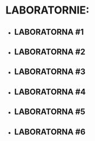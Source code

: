 # LABORATORNIE:

* ## [<div style="display: inline-block;" align="center">LABORATORNA #1</div>](https://github.com/soznanije/garbage_repo/tree/master/lab_1)
* ## [<div style="display: inline-block;" align="center">LABORATORNA #2</div>](https://github.com/soznanije/garbage_repo/tree/master/lab_2)
* ## [<div style="display: inline-block;" align="center">LABORATORNA #3</div>](https://github.com/soznanije/garbage_repo/tree/master/lab_3)
* ## [<div style="display: inline-block;" align="center">LABORATORNA #4</div>](https://github.com/soznanije/garbage_repo/tree/master/lab_4)
* ## [<div style="display: inline-block;" align="center">LABORATORNA #5</div>](https://github.com/soznanije/garbage_repo/tree/master/lab_5)
* ## [<div style="display: inline-block;" align="center">LABORATORNA #6</div>](https://github.com/soznanije/garbage_repo/tree/master/)
